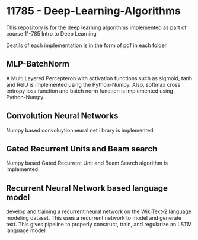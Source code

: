 # 11785 - Deep-Learning-Algorithms

This repository is for the deep learning algorithms implemented as part of course 11-785 Intro to Deep Learning

Deatils of each implementation is in the form of pdf in each folder

## MLP-BatchNorm
A Multi Layered Percepteron with activation functions such as sigmoid, tanh and RelU is implemented using the Python-Numpy. Also,  softmax cross entropy loss function and batch norm function is implemented using Python-Numpy.

## Convolution Neural Networks
Numpy based convoluytionneural net library is implemented

## Gated Recurrent Units and Beam search
Numpy based Gated Recurrent Unit and Beam Search algorithm is implemented.

## Recurrent Neural Network based language model
develop and training a recurrent neural network on the WikiText-2 language modeling dataset. This uses a recurrent network to model and generate text. This gives pipeline to properly construct, train, and regularize an LSTM language model

